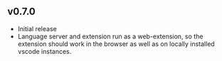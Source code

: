 ## v0.7.0

-   Initial release
-   Language server and extension run as a web-extension, so the extension should work in the browser as well as on locally installed vscode instances.
